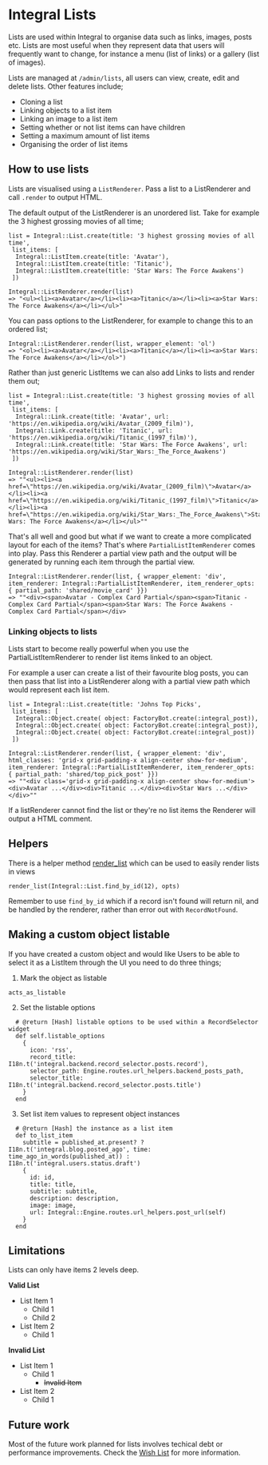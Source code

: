# Integral Lists

Lists are used within Integral to organise data such as links, images, posts etc. Lists are most useful when they represent data that users will frequently want to change, for instance a menu (list of links) or a gallery (list of images).

Lists are managed at `/admin/lists`, all users can view, create, edit and delete lists. Other features include;
* Cloning a list
* Linking objects to a list item
* Linking an image to a list item
* Setting whether or not list items can have children
* Setting a maximum amount of list items
* Organising the order of list items

## How to use lists

Lists are visualised using a `ListRenderer`. Pass a list to a ListRenderer and call `.render` to output HTML.

The default output of the ListRenderer is an unordered list. Take for example the 3 highest grossing movies of all time;

```
list = Integral::List.create(title: '3 highest grossing movies of all time',
 list_items: [
  Integral::ListItem.create(title: 'Avatar'),
  Integral::ListItem.create(title: 'Titanic'),
  Integral::ListItem.create(title: 'Star Wars: The Force Awakens')
 ])

Integral::ListRenderer.render(list)
=> "<ul><li><a>Avatar</a></li><li><a>Titanic</a></li><li><a>Star Wars: The Force Awakens</a></li></ul>"
```

You can pass options to the ListRenderer, for example to change this to an ordered list;
```
Integral::ListRenderer.render(list, wrapper_element: 'ol')
=> "<ol><li><a>Avatar</a></li><li><a>Titanic</a></li><li><a>Star Wars: The Force Awakens</a></li></ol>")
```

Rather than just generic ListItems we can also add Links to lists and render them out;
```
list = Integral::List.create(title: '3 highest grossing movies of all time',
 list_items: [
  Integral::Link.create(title: 'Avatar', url: 'https://en.wikipedia.org/wiki/Avatar_(2009_film)'),
  Integral::Link.create(title: 'Titanic', url: 'https://en.wikipedia.org/wiki/Titanic_(1997_film)'),
  Integral::Link.create(title: 'Star Wars: The Force Awakens', url: 'https://en.wikipedia.org/wiki/Star_Wars:_The_Force_Awakens')
 ])

Integral::ListRenderer.render(list)
=> ""<ul><li><a href=\"https://en.wikipedia.org/wiki/Avatar_(2009_film)\">Avatar</a></li><li><a href=\"https://en.wikipedia.org/wiki/Titanic_(1997_film)\">Titanic</a></li><li><a href=\"https://en.wikipedia.org/wiki/Star_Wars:_The_Force_Awakens\">Star Wars: The Force Awakens</a></li></ul>""
```

That's all well and good but what if we want to create a more complicated layout for each of the items? That's where ```PartialListItemRenderer``` comes into play. Pass this Renderer a partial view path and the output will be generated by running each item through the partial view.

```
Integral::ListRenderer.render(list, { wrapper_element: 'div', item_renderer: Integral::PartialListItemRenderer, item_renderer_opts: { partial_path: 'shared/movie_card' }})
=> ""<div><span>Avatar - Complex Card Partial</span><span>Titanic - Complex Card Partial</span><span>Star Wars: The Force Awakens - Complex Card Partial</span></div>
```

### Linking objects to lists

Lists start to become really powerful when you use the PartialListItemRenderer to render list items linked to an object.

For example a user can create a list of their favourite blog posts, you can then pass that list into a ListRenderer along with a partial view path which would represent each list item.

```
list = Integral::List.create(title: 'Johns Top Picks',
 list_items: [
  Integral::Object.create( object: FactoryBot.create(:integral_post)),
  Integral::Object.create( object: FactoryBot.create(:integral_post)),
  Integral::Object.create( object: FactoryBot.create(:integral_post))
 ])

Integral::ListRenderer.render(list, { wrapper_element: 'div', html_classes: 'grid-x grid-padding-x align-center show-for-medium', item_renderer: Integral::PartialListItemRenderer, item_renderer_opts: { partial_path: 'shared/top_pick_post' }})
=> ""<div class='grid-x grid-padding-x align-center show-for-medium'><div>Avatar ...</div><div>Titanic ...</div><div>Star Wars ...</div></div>""
```

If a listRenderer cannot find the list or they're no list items the Renderer will output a HTML comment.


## Helpers
There is a helper method [render_list](https://github.com/yamasolutions/integral/blob/master/app/helpers/integral/application_helper.rb#L12-L16) which can be used to easily render lists in views

```
render_list(Integral::List.find_by_id(12), opts)
```
Remember to use `find_by_id` which if a record isn't found will return nil, and be handled by the renderer, rather than error out with `RecordNotFound`.


## Making a custom object listable

If you have created a custom object and would like Users to be able to select it as a ListItem through the UI you need to do three things;
1. Mark the object as listable

```
acts_as_listable
```
2. Set the listable options
```
  # @return [Hash] listable options to be used within a RecordSelector widget
  def self.listable_options
    {
      icon: 'rss',
      record_title: I18n.t('integral.backend.record_selector.posts.record'),
      selector_path: Engine.routes.url_helpers.backend_posts_path,
      selector_title: I18n.t('integral.backend.record_selector.posts.title')
    }
  end
```
3. Set list item values to represent object instances
```
  # @return [Hash] the instance as a list item
  def to_list_item
    subtitle = published_at.present? ? I18n.t('integral.blog.posted_ago', time: time_ago_in_words(published_at)) : I18n.t('integral.users.status.draft')
    {
      id: id,
      title: title,
      subtitle: subtitle,
      description: description,
      image: image,
      url: Integral::Engine.routes.url_helpers.post_url(self)
    }
  end
```

## Limitations
Lists can only have items 2 levels deep.

**Valid List**
* List Item 1
  * Child 1
  * Child 2
* List Item 2
  * Child 1

**Invalid List**
* List Item 1
  * Child 1
    * ~~Invalid Item~~
* List Item 2
  * Child 1

## Future work

Most of the future work planned for lists involves techical debt or performance improvements. Check the [Wish List](https://github.com/yamasolutions/integral/wiki/Wish-List) for more information.
